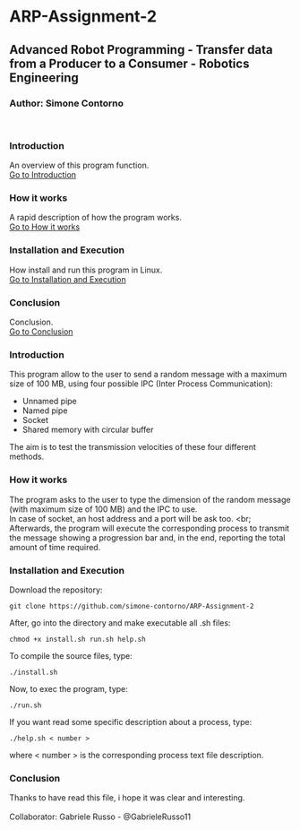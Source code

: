 # ARP-Assignment-2
## Advanced Robot Programming - Transfer data from a Producer to a Consumer - Robotics Engineering
### Author: Simone Contorno

<br>

### Introduction
An overview of this program function.<br>
[Go to Introduction](#intro)

### How it works
A rapid description of how the program works.<br>
[Go to How it works](#how)

### Installation and Execution
How install and run this program in Linux.<br>
[Go to Installation and Execution](#installation)

### Conclusion
Conclusion.<br>
[Go to Conclusion](#con)

<a name="intro"></a>
### Introduction

This program allow to the user to send a random message with a maximum size of 100 MB, using four possible IPC (Inter Process Communication):
<ul>
  <li>Unnamed pipe</li>
  <li>Named pipe</li>
  <li>Socket</li>
  <li>Shared memory with circular buffer</li>
</ul>
The aim is to test the transmission velocities of these four different methods.

<a name="how"></a>
### How it works

The program asks to the user to type the dimension of the random message (with maximum size of 100 MB) and the IPC to use. <br>
In case of socket, an host address and a port will be ask too. <br;
Afterwards, the program will execute the corresponding process to transmit the message showing a progression bar and, in the end, reporting the total amount of time required.

<a name="installation"></a>
### Installation and Execution

Download the repository:

<pre><code>git clone https://github.com/simone-contorno/ARP-Assignment-2</code></pre>

After, go into the directory and make executable all .sh files:

<pre><code>chmod +x install.sh run.sh help.sh</code></pre>

To compile the source files, type:

<pre><code>./install.sh</code></pre>

Now, to exec the program, type:

<pre><code>./run.sh </code></pre>

If you want read some specific description about a process, type:

<pre><code>./help.sh < number ></code></pre>

where < number > is the corresponding process text file description.

<a name="con"></a>
### Conclusion

Thanks to have read this file, i hope it was clear and interesting.<br>
<br>
Collaborator: Gabriele Russo - @GabrieleRusso11

